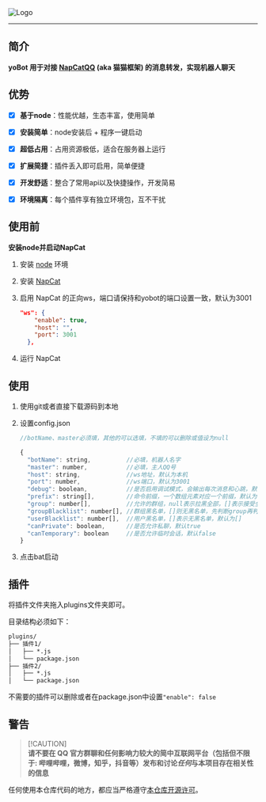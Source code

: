   <img src="https://socialify.git.ci/yoyokity/yo-bot/image?description=1&font=Source%20Code%20Pro&name=1&pattern=Diagonal%20Stripes&theme=Light" alt="Logo" align="center"/>

------

## 简介

**yoBot 用于对接 [NapCatQQ](https://github.com/NapNeko/NapCatQQ) (aka 猫猫框架) 的消息转发，实现机器人聊天**



## 优势

- [x] **基于node**：性能优越，生态丰富，使用简单
- [x] **安装简单**：node安装后 + 程序一键启动
- [x] **超低占用**：占用资源极低，适合在服务器上运行
- [x] **扩展简捷**：插件丢入即可启用，简单便捷
- [x] **开发舒适**：整合了常用api以及快捷操作，开发简易
- [x] **环境隔离**：每个插件享有独立环境包，互不干扰



## 使用前

**安装node并启动NapCat**



1. 安装 [node](https://nodejs.org/zh-cn/download/package-manager) 环境

2. 安装 [NapCat](https://github.com/NapNeko/NapCatQQ/releases)

3. 启用 NapCat 的正向ws，端口请保持和yobot的端口设置一致，默认为3001

   ```json
   "ws": {
       "enable": true,
       "host": "",
       "port": 3001
     },
   ```

4. 运行 NapCat



## 使用

1. 使用git或者直接下载源码到本地

2. 设置config.json

   ```js
   //botName、master必须填，其他的可以选填，不填的可以删除或值设为null
   
   {
     "botName": string,          //必填，机器人名字
     "master": number,           //必填，主人QQ号
     "host": string,             //ws地址，默认为本机
     "port": number,             //ws端口，默认为3001
     "debug": boolean,           //是否启用调试模式，会输出每次消息和心跳，默认为false
     "prefix": string[],         //命令前缀，一个数组元素对应一个前缀，默认为['.']
     "group": number[],          //允许的群组，null表示拉黑全部，[]表示接受全部，默认为[]
     "groupBlacklist": number[], //群组黑名单，[]则无黑名单，先判断group再判断黑名单，默认为[]
     "userBlacklist": number[],  //用户黑名单，[]表示无黑名单，默认为[]
     "canPrivate": boolean,      //是否允许私聊，默认true
     "canTemporary": boolean     //是否允许临时会话，默认false
   }
   ```

   

3. 点击bat启动



## 插件

将插件文件夹拖入plugins文件夹即可。

目录结构必须如下：

```tex
plugins/
├── 插件1/
│   ├── *.js
│   └── package.json
├── 插件2/
│   ├── *.js
│   └── package.json
```

不需要的插件可以删除或者在package.json中设置`"enable": false`



## 警告

> [!CAUTION]\
> **请不要在 QQ 官方群聊和任何影响力较大的简中互联网平台（包括但不限于: 哔哩哔哩，微博，知乎，抖音等）发布和讨论*任何*与本项目存在相关性的信息**

任何使用本仓库代码的地方，都应当严格遵守[本仓库开源许可](./LICENSE)。

